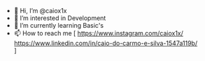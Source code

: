 - 👋 Hi, I’m @caiox1x
- 👀 I’m interested in Development
- 🌱 I’m currently learning Basic's
- 📫 How to reach me [ https://www.instagram.com/caiox1x/
https://www.linkedin.com/in/caio-do-carmo-e-silva-1547a119b/                      
]


